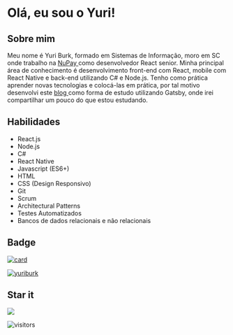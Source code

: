 <h1>Olá, eu sou o Yuri!</h1>

<h2>Sobre mim</h2>
        <p>
          Meu nome é Yuri Burk, formado em Sistemas de
          Informação, moro em SC onde trabalho na
          <a
            target="_blank"
            rel="noopener noreferrer"
            href="https://nupaybusiness.com.br/"
          >
            NuPay
          </a>
          como desenvolvedor React senior. Minha principal área de conhecimento é desenvolvimento front-end com React, mobile com React Native e back-end utilizando C# e Node.js. Tenho como prática aprender novas tecnologias e colocá-las em prática, por
          tal motivo desenvolvi este  <a
            target="_blank"
            rel="noopener noreferrer"
            href="https://blog.burk.dev/"
          >
            blog
          </a> como forma de estudo utilizando
          Gatsby, onde irei compartilhar um pouco do que estou estudando.
        </p>
<h2>Habilidades</h2>
        <ul>
          <li>React.js</li>
          <li>Node.js</li>
          <li>C#</li>
          <li>React Native</li>
          <li>Javascript (ES6+)</li>
          <li>HTML</li>
          <li>CSS (Design Responsivo)</li>
          <li>Git</li>
          <li>Scrum</li>
          <li>Architectural Patterns</li>
          <li>Testes Automatizados</li>
          <li>Bancos de dados relacionais e não relacionais</li>
        </ul>

<h2>Badge</h2>

[![card](https://github-readme-stats.vercel.app/api?username=yuriburk&theme=tokyonight&show_icons=true)](https://github.com/yuriburk/)

[![yuriburk](https://github-readme-stats.vercel.app/api/top-langs/?username=yuriburk&hide=html&layout=compact&theme=tokyonight)](https://github.com/yuriburk/)

<h2>Star it</h2>

<img src="https://64.media.tumblr.com/eb653d87abd2fa2cdb8b0e15cf66fe4b/7dc3bebb6d7aeee8-74/s1280x1920/12ca742581a1e483bec3350285f40982526527ef.gifv" />


![visitors](https://visitor-badge.glitch.me/badge?page_id=yuriburk.visitor-badge)

